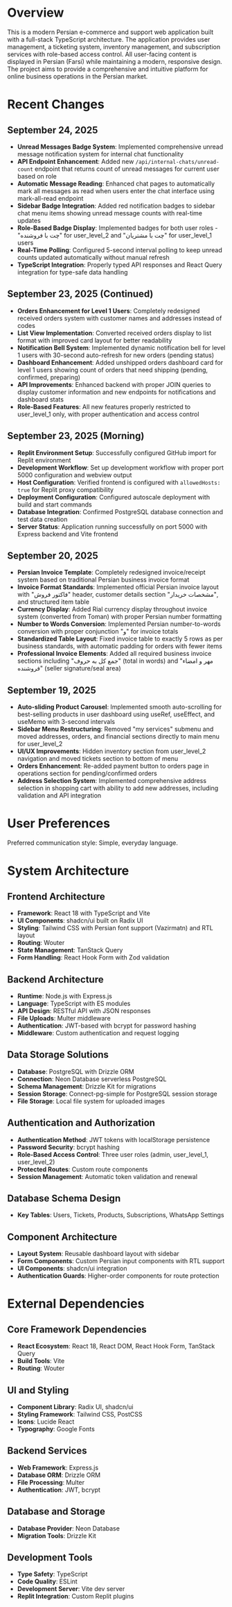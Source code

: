 # Overview

This is a modern Persian e-commerce and support web application built with a full-stack TypeScript architecture. The application provides user management, a ticketing system, inventory management, and subscription services with role-based access control. All user-facing content is displayed in Persian (Farsi) while maintaining a modern, responsive design. The project aims to provide a comprehensive and intuitive platform for online business operations in the Persian market.

# Recent Changes

## September 24, 2025
- **Unread Messages Badge System**: Implemented comprehensive unread message notification system for internal chat functionality
- **API Endpoint Enhancement**: Added new `/api/internal-chats/unread-count` endpoint that returns count of unread messages for current user based on role
- **Automatic Message Reading**: Enhanced chat pages to automatically mark all messages as read when users enter the chat interface using mark-all-read endpoint
- **Sidebar Badge Integration**: Added red notification badges to sidebar chat menu items showing unread message counts with real-time updates
- **Role-Based Badge Display**: Implemented badges for both user roles - "چت با فروشنده" for user_level_2 and "چت با مشتریان" for user_level_1 users
- **Real-Time Polling**: Configured 5-second interval polling to keep unread counts updated automatically without manual refresh
- **TypeScript Integration**: Properly typed API responses and React Query integration for type-safe data handling

## September 23, 2025 (Continued)
- **Orders Enhancement for Level 1 Users**: Completely redesigned received orders system with customer names and addresses instead of codes
- **List View Implementation**: Converted received orders display to list format with improved card layout for better readability
- **Notification Bell System**: Implemented dynamic notification bell for level 1 users with 30-second auto-refresh for new orders (pending status)
- **Dashboard Enhancement**: Added unshipped orders dashboard card for level 1 users showing count of orders that need shipping (pending, confirmed, preparing)
- **API Improvements**: Enhanced backend with proper JOIN queries to display customer information and new endpoints for notifications and dashboard stats
- **Role-Based Features**: All new features properly restricted to user_level_1 only, with proper authentication and access control

## September 23, 2025 (Morning)
- **Replit Environment Setup**: Successfully configured GitHub import for Replit environment
- **Development Workflow**: Set up development workflow with proper port 5000 configuration and webview output
- **Host Configuration**: Verified frontend is configured with `allowedHosts: true` for Replit proxy compatibility
- **Deployment Configuration**: Configured autoscale deployment with build and start commands
- **Database Integration**: Confirmed PostgreSQL database connection and test data creation
- **Server Status**: Application running successfully on port 5000 with Express backend and Vite frontend

## September 20, 2025
- **Persian Invoice Template**: Completely redesigned invoice/receipt system based on traditional Persian business invoice format
- **Invoice Format Standards**: Implemented official Persian invoice layout with "فاکتور فروش" header, customer details section "مشخصات خریدار", and structured item table
- **Currency Display**: Added Rial currency display throughout invoice system (converted from Toman) with proper Persian number formatting
- **Number to Words Conversion**: Implemented Persian number-to-words conversion with proper conjunction "و" for invoice totals
- **Standardized Table Layout**: Fixed invoice table to exactly 5 rows as per business standards, with automatic padding for orders with fewer items
- **Professional Invoice Elements**: Added all required business invoice sections including "جمع کل به حروف" (total in words) and "مهر و امضاء فروشنده" (seller signature/seal area)

## September 19, 2025
- **Auto-sliding Product Carousel**: Implemented smooth auto-scrolling for best-selling products in user dashboard using useRef, useEffect, and useMemo with 3-second intervals
- **Sidebar Menu Restructuring**: Removed "my services" submenu and moved addresses, orders, and financial sections directly to main menu for user_level_2
- **UI/UX Improvements**: Hidden inventory section from user_level_2 navigation and moved tickets section to bottom of menu
- **Orders Enhancement**: Re-added payment button to orders page in operations section for pending/confirmed orders
- **Address Selection System**: Implemented comprehensive address selection in shopping cart with ability to add new addresses, including validation and API integration

# User Preferences

Preferred communication style: Simple, everyday language.

# System Architecture

## Frontend Architecture
- **Framework**: React 18 with TypeScript and Vite
- **UI Components**: shadcn/ui built on Radix UI
- **Styling**: Tailwind CSS with Persian font support (Vazirmatn) and RTL layout
- **Routing**: Wouter
- **State Management**: TanStack Query
- **Form Handling**: React Hook Form with Zod validation

## Backend Architecture
- **Runtime**: Node.js with Express.js
- **Language**: TypeScript with ES modules
- **API Design**: RESTful API with JSON responses
- **File Uploads**: Multer middleware
- **Authentication**: JWT-based with bcrypt for password hashing
- **Middleware**: Custom authentication and request logging

## Data Storage Solutions
- **Database**: PostgreSQL with Drizzle ORM
- **Connection**: Neon Database serverless PostgreSQL
- **Schema Management**: Drizzle Kit for migrations
- **Session Storage**: Connect-pg-simple for PostgreSQL session storage
- **File Storage**: Local file system for uploaded images

## Authentication and Authorization
- **Authentication Method**: JWT tokens with localStorage persistence
- **Password Security**: bcrypt hashing
- **Role-Based Access Control**: Three user roles (admin, user_level_1, user_level_2)
- **Protected Routes**: Custom route components
- **Session Management**: Automatic token validation and renewal

## Database Schema Design
- **Key Tables**: Users, Tickets, Products, Subscriptions, WhatsApp Settings

## Component Architecture
- **Layout System**: Reusable dashboard layout with sidebar
- **Form Components**: Custom Persian input components with RTL support
- **UI Components**: shadcn/ui integration
- **Authentication Guards**: Higher-order components for route protection

# External Dependencies

## Core Framework Dependencies
- **React Ecosystem**: React 18, React DOM, React Hook Form, TanStack Query
- **Build Tools**: Vite
- **Routing**: Wouter

## UI and Styling
- **Component Library**: Radix UI, shadcn/ui
- **Styling Framework**: Tailwind CSS, PostCSS
- **Icons**: Lucide React
- **Typography**: Google Fonts

## Backend Services
- **Web Framework**: Express.js
- **Database ORM**: Drizzle ORM
- **File Processing**: Multer
- **Authentication**: JWT, bcrypt

## Database and Storage
- **Database Provider**: Neon Database
- **Migration Tools**: Drizzle Kit

## Development Tools
- **Type Safety**: TypeScript
- **Code Quality**: ESLint
- **Development Server**: Vite dev server
- **Replit Integration**: Custom Replit plugins